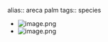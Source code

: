 alias:: areca palm 
tags:: species

- ![image.png](https://peach-geographical-bat-397.mypinata.cloud/ipfs/QmcEs2Pz65FB3667oRpXecucDbsZgQXrr8tTn6SF5NG1Uw)
- ![image.png](https://peach-geographical-bat-397.mypinata.cloud/ipfs/QmWctpukqpqCj4NRY4QJDJaQRyUyxYLdZtcMKq21grQ2Gg)